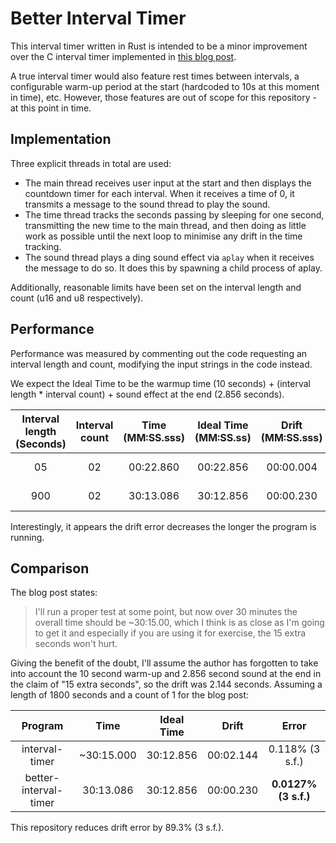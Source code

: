 # Better Interval Timer

This interval timer written in Rust is intended to be a minor improvement over the C interval timer implemented in [this blog post](https://blog.snowvall.xyz/posts/06-02-2021-C-Timings.html).

A true interval timer would also feature rest times between intervals, a configurable warm-up period at the start (hardcoded to 10s at this moment in time), etc. However, those features are out of scope for this repository - at this point in time.

## Implementation

Three explicit threads in total are used:

- The main thread receives user input at the start and then displays the countdown timer for each interval. When it receives a time of 0, it transmits a message to the sound thread to play the sound.
- The time thread tracks the seconds passing by sleeping for one second, transmitting the new time to the main thread, and then doing as little work as possible until the next loop to minimise any drift in the time tracking.
- The sound thread plays a ding sound effect via `aplay` when it receives the message to do so. It does this by spawning a child process of aplay.

Additionally, reasonable limits have been set on the interval length and count (u16 and u8 respectively).

## Performance

Performance was measured by commenting out the code requesting an interval length and count, modifying the input strings in the code instead.

We expect the Ideal Time to be the warmup time (10 seconds) + (interval length * interval count) + sound effect at the end (2.856 seconds).

| Interval length (Seconds) | Interval count | Time (MM:SS.sss) | Ideal Time (MM:SS.ss) | Drift (MM:SS.sss) |       Error (%)       |
| :-----------------------: | :------------: | :--------------: | :-------------------: | :---------------: | :-------------------: |
|            05             |       02       |    00:22.860     |       00:22.856       |     00:00.004     |   0.0175% (3 s.f.)    |
|           900             |       02       |    30:13.086     |       30:12.856       |     00:00.230     | **0.0127% (3 s.f.)**  |

Interestingly, it appears the drift error decreases the longer the program is running.

## Comparison

The blog post states:

> I'll run a proper test at some point, but now over 30 minutes the overall time should be ~30:15.00, which I think is as close as I'm going to get it and especially if you are using it for exercise, the 15 extra seconds won't hurt.

Giving the benefit of the doubt, I'll assume the author has forgotten to take into account the 10 second warm-up and 2.856 second sound at the end in the claim of "15 extra seconds", so the drift was 2.144 seconds. Assuming a length of 1800 seconds and a count of 1 for the blog post:

|        Program        |    Time    | Ideal Time  |   Drift   |        Error         |
| :-------------------: | :--------: | :---------: | :-------: | :------------------: |
|    interval-timer     | ~30:15.000 |  30:12.856  | 00:02.144 |   0.118% (3 s.f.)    |
| better-interval-timer |  30:13.086 |  30:12.856  | 00:00.230 | **0.0127% (3 s.f.)** |

This repository reduces drift error by 89.3% (3 s.f.).
